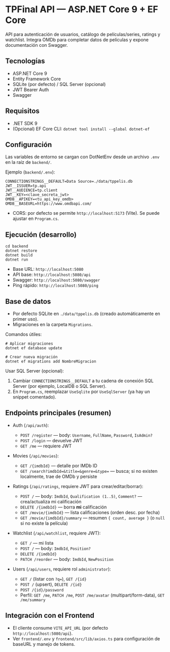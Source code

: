 # TPFinal API — ASP.NET Core 9 + EF Core

API para autenticación de usuarios, catálogo de películas/series, ratings y watchlist. Integra OMDb para completar datos de películas y expone documentación con Swagger.

## Tecnologías

- ASP.NET Core 9
- Entity Framework Core
- SQLite (por defecto) / SQL Server (opcional)
- JWT Bearer Auth
- Swagger

## Requisitos

- .NET SDK 9
- (Opcional) EF Core CLI: `dotnet tool install --global dotnet-ef`

## Configuración

Las variables de entorno se cargan con DotNetEnv desde un archivo `.env` en la raíz de `backend/`.

Ejemplo (`backend/.env`):

```
CONNECTIONSTRINGS__DEFAULT=Data Source=./data/tppelis.db
JWT__ISSUER=tp.api
JWT__AUDIENCE=tp.client
JWT__KEY=<clave_secreta_jwt>
OMDB__APIKEY=<tu_api_key_omdb>
OMDB__BASEURL=https://www.omdbapi.com/
```

- CORS: por defecto se permite `http://localhost:5173` (Vite). Se puede ajustar en `Program.cs`.

## Ejecución (desarrollo)

```
cd backend
dotnet restore
dotnet build
dotnet run
```

- Base URL: `http://localhost:5080`
- API base: `http://localhost:5080/api`
- Swagger: `http://localhost:5080/swagger`
- Ping rápido: `http://localhost:5080/ping`

## Base de datos

- Por defecto SQLite en `./data/tppelis.db` (creado automáticamente en primer uso).
- Migraciones en la carpeta `Migrations`.

Comandos útiles:

```
# Aplicar migraciones
dotnet ef database update

# Crear nueva migración
dotnet ef migrations add NombreMigracion
```

Usar SQL Server (opcional):

1) Cambiar `CONNECTIONSTRINGS__DEFAULT` a tu cadena de conexión SQL Server (por ejemplo, LocalDB o SQL Server).  
2) En `Program.cs`, reemplazar `UseSqlite` por `UseSqlServer` (ya hay un snippet comentado).

## Endpoints principales (resumen)

- Auth (`/api/auth`):
  - `POST /register` — body: `Username`, `FullName`, `Password`, `IsAdmin?`
  - `POST /login` — devuelve JWT
  - `GET /me` — requiere JWT

- Movies (`/api/movies`):
  - `GET /{imdbId}` — detalle por IMDb ID
  - `GET /search?imdbId=&title=&genre=&type=` — busca; si no existen localmente, trae de OMDb y persiste

- Ratings (`/api/ratings`, requiere JWT para crear/editar/borrar):
  - `POST /` — body: `ImdbId`, `Qualification (1..5)`, `Comment?` — crea/actualiza mi calificación
  - `DELETE /{imdbId}` — borra **mi** calificación
  - `GET /movie/{imdbId}` — lista calificaciones (orden desc. por fecha)
  - `GET /movie/{imdbId}/summary` — resumen `{ count, average }` (o `null` si no existe la película)

- Watchlist (`/api/watchlist`, requiere JWT):
  - `GET /` — mi lista
  - `POST /` — body: `ImdbId`, `Position?`
  - `DELETE /{imdbId}`
  - `PATCH /reorder` — body: `ImdbId`, `NewPosition`

- Users (`/api/users`, requiere rol `administrator`):
  - `GET /` (listar con `?q=`), `GET /{id}`
  - `POST /` (upsert), `DELETE /{id}`
  - `POST /{id}/password`
  - Perfil: `GET /me`, `PATCH /me`, `POST /me/avatar` (multipart/form-data), `GET /me/summary`


## Integración con el Frontend

- El cliente consume `VITE_API_URL` (por defecto `http://localhost:5080/api`).
- Ver `frontend/.env` y `frontend/src/lib/axios.ts` para configuración de baseURL y manejo de tokens.
